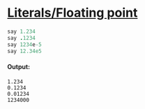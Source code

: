 [1]: https://rosettacode.org/wiki/Literals/Floating_point

# [Literals/Floating point][1]

```ruby
say 1.234
say .1234
say 1234e-5
say 12.34e5
```

#### Output:
```
1.234
0.1234
0.01234
1234000
```
